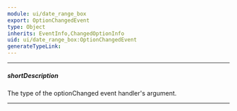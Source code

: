 ```yaml
---
module: ui/date_range_box
export: OptionChangedEvent
type: Object
inherits: EventInfo,ChangedOptionInfo
uid: ui/date_range_box:OptionChangedEvent
generateTypeLink: 
---
```

---
##### shortDescription
The type of the optionChanged event handler's argument.

---
<!-- Description goes here -->